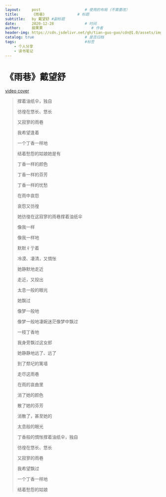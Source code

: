 ```yaml
---
layout:     post                    # 使用的布局（不需要改）
title:      《雨巷》              # 标题 
subtitle:   by 戴望舒 #副标题
date:       2020-12-28              # 时间
author:     甜果果                      # 作者
header-img: https://cdn.jsdelivr.net/gh/tian-guo-guo/cdn@1.0/assets/img/post-bg-swift2.jpg    #这篇文章标题背景图片
catalog: true                       # 是否归档
tags:                               #标签
    - 个人分享
    - 读书笔记
---
```


# 《雨巷》戴望舒

[video cover](https://www.bilibili.com/video/BV1Dk4y1k7qA?from=search&seid=12099738253571061106)

>撑着油纸伞，独自
>
>彷徨在悠长、悠长
>
>又寂寥的雨巷
>
>我希望逢着
>
>一个丁香一样地
>
>结着愁怨的姑娘她是有
>
>丁香一样的颜色
>
>丁香一样的芬芳
>
>丁香一样的忧愁
>
>在雨中哀怨
>
>哀怨又彷徨
>
>她彷徨在这寂寥的雨巷撑着油纸伞
>
>像我一样
>
>像我一样地
>
>默默彳亍着
>
>冷漠、凄清，又惆怅
>
>她静默地走近
>
>走近，又投出
>
>太息一般的眼光
>
>她飘过
>
>像梦一般地
>
>像梦一般地凄婉迷茫像梦中飘过
>
>一枝丁香地
>
>我身旁飘过这女郎
>
>她静静地远了、远了
>
>到了颓圮的篱墙
>
>走尽这雨巷
>
>在雨的哀曲里
>
>消了她的颜色
>
>散了她的芬芳
>
>消散了，甚至她的
>
>太息般的眼光
>
>丁香般的惆怅撑着油纸伞，独自
>
>彷徨在悠长、悠长
>
>又寂寥的雨巷
>
>我希望飘过
>
>一个丁香一样地
>
>结着愁怨的姑娘

